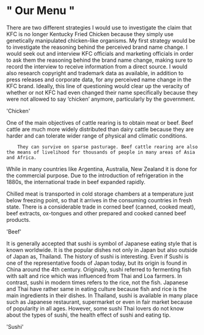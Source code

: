 <!DOCTYPE html>
<html lang="en" dir="ltr">
  <head>
    <meta name="viewport" content="width=device-width, initial-scale=1.0">
    <meta charset="utf-8">
    <title>Assignment 2 </title>
    <link rel = "stylesheet"   href = "stylee.css">
  </head>
  <body>
      <h1>" Our Menu "</h1>
      <div class = "row">
    <div class = "col-lg-4 col-md-6 col-sm-12" id = "container">
      <p>There are two different strategies I would use to investigate the claim that KFC is no longer Kentucky Fried Chicken because they simply use genetically manipulated chicken-like organisms. My first strategy would be to investigate the reasoning behind the perceived brand name change. I would seek out and interview KFC officials and marketing officials in order to ask them the reasoning behind the brand name change, making sure to record the interview to receive information from a direct source. I would also research copyright and trademark data as available, in addition to press releases and corporate data, for any perceived name change in the KFC brand. Ideally, this line of questioning would clear up the veracity of whether or not KFC had even changed their name specifically because they were not allowed to say ‘chicken’ anymore, particularly by the government.<p id = p1>'Chicken'</p>
    </div>
    <div class = "col-lg-4 col-md-6 col-sm-12" id = "container">
      <p>One of the main objectives of cattle rearing is to obtain meat or beef. Beef cattle are much more widely distributed than dairy cattle because they are harder and can tolerate wider range of physical and climatic conditions. 

        They can survive on sparse pasturage. Beef cattle rearing are also the means of livelihood for thousands of people in many areas of Asia and Africa.

While in many countries like Argentina, Australia, New Zealand it is done for the commercial purpose. Due to the introduction of refrigeration in the 1880s, the international trade in beef expanded rapidly.

Chilled meat is transported in cold storage chambers at a temperature just below freezing point, so that it arrives in the consuming countries in fresh state. There is a consid­erable trade in corned beef (canned, cooked meat), beef extracts, ox-tongues and other prepared and cooked canned beef products.</p><p id = p2>'Beef'</p>
    </div>
    <div class = "col-lg-4 col-md-12 col-sm-12" id = "container">
      <p>It is generally accepted that sushi is symbol of Japanese eating style that is known worldwide. It is the popular dishes not only in Japan but also outside of Japan as, Thailand. The history of sushi is interesting. Even if Sushi is one of the representative foods of Japan today, but its origin is found in China around the 4th century. Originally, sushi referred to fermenting fish with salt and rice which was influenced from Thai and Loa farmers. In contrast, sushi in modern times refers to the rice, not the fish. Japanese and Thai have rather same in eating culture because fish and rice is the main ingredients in their dishes. In Thailand, sushi is available in many place such as Japanese restaurant, supermarket or even in fair market because of popularity in all ages. However, some sushi Thai lovers do not know about the types of sushi, the health effect of sushi and eating tip.</p><p id = p3>'Sushi'</p>
    </div>
  </div>
  </body>
</html>

